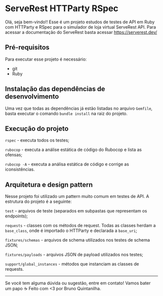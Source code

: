 # ServeRest HTTParty RSpec

Olá, seja bem-vindo!! Esse é um projeto estudos de testes de API em Ruby com HTTParty e RSpec para o simulador de loja virtual ServeRest API. Para acessar a documentação do ServeRest basta acessar https://serverest.dev/

## Pré-requisitos

Para executar esse projeto é necessário:

- git
- Ruby

## Instalação das dependências de desenvolvimento

Uma vez que todas as dependências já estão listadas no arquivo `Gemfile`, basta executar o comando `bundle install` na raiz do projeto.

## Execução do projeto

`rspec` - executa todos os testes;

`rubocop` - executa a análise estática de código do Rubocop e lista as ofensas;

`rubocop -A` - executa a análisa estática de código e corrige as iconsistências.

## Arquitetura e design pattern

Nesse projeto foi utilizado um pattern muito comum em testes de API. A estrutura do projeto é a seguinte:

`test` - arquivos de teste (separados em subpastas que representam os endpoints);

`requests` - classes com os métodos de request. Todas as classes herdam a `base_class`, onde é importado o HTTParty e declarada a `base_uri`;

`fixtures/schemas` - arquivos de schema utilizados nos testes de schema JSON;

`fixtures/payloads` - arquivos JSON de payload utilizados nos testes;

`support/global_instances` - métodos que instanciam as classes de requests.

___

Se você tem alguma dúvida ou sugestão, entre em contato! Vamos bater um papo ☕
Feito com <3 por Bruno Quintanilha.